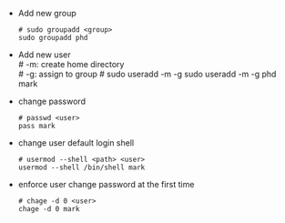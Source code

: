 - Add new group

      # sudo groupadd <group>
      sudo groupadd phd

- Add new user  
      # -m: create home directory  
      # -g: assign to group
      # sudo useradd -m -g <group> <user>
      sudo useradd -m -g phd mark

- change password

      # passwd <user>
      pass mark

- change user default login shell

      # usermod --shell <path> <user>
      usermod --shell /bin/shell mark

- enforce user change password at the first time

      # chage -d 0 <user>
      chage -d 0 mark

